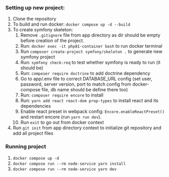 ### Setting up new project:
1. Clone the repository
2. To build and run docker: `docker compose up -d --build` 
3. To create symfony skeleton:
   1. Remove `.gitignore` file from app directory as dir should be empty before creation of the project.
   2. Run: `docker exec -it php81-container bash` to run docker terminal
   3. Run `composer create-project symfony/skeleton .` to generate new symfony project
   4. Run: `symfony check:req` to test whether symfony is ready to run (it should be)
   5. Run: `composer require doctrine` to add doctrine dependency
   6. Go to app/.env file to correct DATABASE_URL config (set user, password, server version, port to match config from docker-compose file, db name should be define there too)
   7. Run: `composer require encore` to install
   8. Run: `yarn add react react-dom prop-types` to install react and its dependencies
   9. Enable react preset in webpack config: `Encore.enableReactPreset()` and restart encore (run `yarn run dev`).
   10. Run `exit` to go out from docker context
4. Run `git init` from app directory context to initialize git repository and add all project files

### Running project
1. `docker compose up -d`
2. `docker compose run --rm node-service yarn install`
3. `docker compose run --rm node-service yarn dev`

